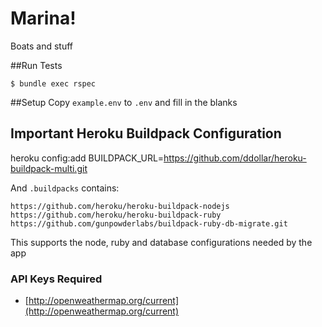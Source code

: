 # Marina!

Boats and stuff

##Run Tests
```
$ bundle exec rspec
```


##Setup 
Copy ``example.env`` to ``.env`` and fill in the blanks

## Important Heroku Buildpack Configuration
heroku config:add BUILDPACK_URL=https://github.com/ddollar/heroku-buildpack-multi.git

And ``.buildpacks`` contains:

```
https://github.com/heroku/heroku-buildpack-nodejs
https://github.com/heroku/heroku-buildpack-ruby
https://github.com/gunpowderlabs/buildpack-ruby-db-migrate.git
```

This supports the node, ruby and database configurations needed by the app


### API Keys Required
* [http://openweathermap.org/current](http://openweathermap.org/current)
